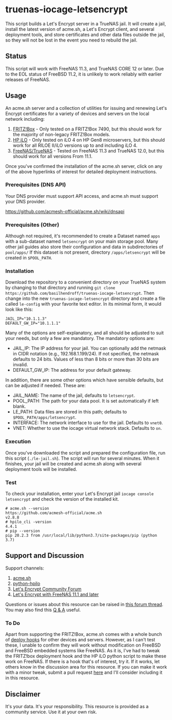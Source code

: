 # truenas-iocage-letsencrypt
This script builds a Let's Encrypt server in a TrueNAS jail. It will create a jail, install the latest version of acme.sh, a Let's Encrypt client, and several deployment tools, and store certificates and other data files outside the jail, so they will not be lost in the event you need to rebuild the jail.  

## Status
This script will work with FreeNAS 11.3, and TrueNAS CORE 12 or later. Due to the EOL status of FreeBSD 11.2, it is unlikely to work reliably with earlier releases of FreeNAS.

## Usage
An acme.sh server and a collection of utilities for issuing and renewing Let's Encrypt certificates for a variety of devices and servers on the local network including:
1. [FRITZ!Box](https://github.com/basilhendroff/truenas-iocage-letsencrypt/blob/main/includes/FRITZ!BOX.md) - Only tested on a FRITZ!Box 7490, but this should work for the majority of non-legacy FRITZ!Box models.
2. [HP iLO](https://github.com/basilhendroff/truenas-iocage-letsencrypt/blob/main/includes/HPILO.md) - Only tested on iLO 4 on HP Gen8 microservers, but this should work for all RILOE II/iLO versions up to and including iLO 4.
3. [FreeNAS/TrueNAS](https://github.com/basilhendroff/truenas-iocage-letsencrypt/blob/truenas/includes/TRUENAS.md) - Tested on FreeNAS 11.3 and TrueNAS 12.0, but this should work for all versions From 11.1.

Once you've confirmed the installation of the acme.sh server, click on any of the above hyperlinks of interest for detailed deployment instructions.

### Prerequisites (DNS API)

Your DNS provider must support API access, and acme.sh must support your DNS provider.

https://github.com/acmesh-official/acme.sh/wiki/dnsapi

### Prerequisites (Other)

Although not required, it's recommended to create a Dataset named `apps` with a sub-dataset named `letsencrypt` on your main storage pool.  Many other jail guides also store their configuration and data in subdirectories of `pool/apps/` If this dataset is not present, directory `/apps/letsencrypt` will be created in `$POOL_PATH`.

### Installation

Download the repository to a convenient directory on your TrueNAS system by changing to that directory and running `git clone https://github.com/basilhendroff/truenas-iocage-letsencrypt`. Then change into the new `truenas-iocage-letsencrypt` directory and create a file called `le-config` with your favorite text editor. In its minimal form, it would look like this:

```
JAIL_IP="10.1.1.3"
DEFAULT_GW_IP="10.1.1.1"
```

Many of the options are self-explanatory, and all should be adjusted to suit your needs, but only a few are mandatory. The mandatory options are:

- JAIL_IP: The IP address for your jail. You can optionally add the netmask in CIDR notation (e.g., 192.168.1.199/24). If not specified, the netmask defaults to 24 bits. Values of less than 8 bits or more than 30 bits are invalid.
- DEFAULT_GW_IP: The address for your default gateway.

In addition, there are some other options which have sensible defaults, but can be adjusted if needed. These are:

- JAIL_NAME: The name of the jail, defaults to `letsencrypt`.
- POOL_PATH: The path for your data pool. It is set automatically if left blank.
- LE_PATH: Data files are stored in this path; defaults to `$POOL_PATH/apps/letsencrypt`.
- INTERFACE: The network interface to use for the jail. Defaults to `vnet0`.
- VNET: Whether to use the iocage virtual network stack. Defaults to `on`.


### Execution

Once you've downloaded the script and prepared the configuration file, run this script (`./le-jail.sh`). The script will run for several minutes. When it finishes, your jail will be created and acme.sh along with several deployment tools will be installed.

### Test

To check your installation, enter your Let's Encrypt jail `iocage console letsencrypt` and check the version of the installed kit.

```
# acme.sh --version
https://github.com/acmesh-official/acme.sh
v2.8.8
# hpilo_cli -version
4.4.1
# pip --version
pip 20.2.3 from /usr/local/lib/python3.7/site-packages/pip (python 3.7)
```

## Support and Discussion

Support channels:
1. [acme.sh](https://github.com/acmesh-official/acme.sh)
2. [python-hpilo](https://github.com/seveas/python-hpilo)
3. [Let's Encrypt Community Forum](https://community.letsencrypt.org/)
4. [Let's Encrypt with FreeNAS 11.1 and later](https://www.truenas.com/community/resources/lets-encrypt-with-freenas-11-1-and-later.82/)

Questions or issues about this resource can be raised in [this forum thread](). You may also find this [Q & A](https://github.com/basilhendroff/truenas-iocage-letsencrypt/blob/main/includes/Q&A.md) useful.

### To Do
Apart from supporting the FRITZ!Box, acme.sh comes with a whole bunch of [deploy hooks](https://github.com/acmesh-official/acme.sh/wiki/deployhooks) for other devices and servers. However, as I can't test these, I unable to confirm they will work without modification on FreeBSD and FreeBSD embedded systems like FreeNAS. As it is, I've had to tweak the FRITZ!box deployment hook and the HP iLO python script to make these work on FreeNAS. If there is a hook that's of interest, try it. If it works, let others know in the discussion area for this resource. If you can make it work with a minor tweak, submit a pull request [here](https://github.com/basilhendroff/truenas-iocage-letsencrypt) and I'll consider including it in this resource.

## Disclaimer
It's your data. It's your responsibility. This resource is provided as a community service. Use it at your own risk.
